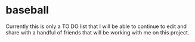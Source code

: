 # baseball
Currently this is only a TO DO list that I will be able to continue to edit and share with a handful of friends that will be working with me on this project.
